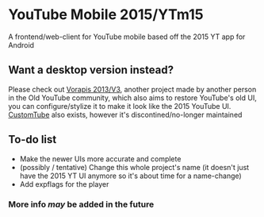 # YouTube Mobile 2015/YTm15
A frontend/web-client for YouTube mobile based off the 2015 YT app for Android

## Want a desktop version instead?
Please check out <a href="https://vorapis.pages.dev/#/">Vorapis 2013/V3</a>, another project made by another person in the Old YouTube community, which also aims to restore YouTube's old UI, you can configure/stylize it to make it look like the 2015 YouTube UI. <a href="https://chromewebstore.google.com/detail/customtube-restore-the-ol/iedffooliepgabiihipcbokboecnfcbe">CustomTube</a> also exists, however it's discontined/no-longer maintained

## To-do list
- Make the newer UIs more accurate and complete
- (possibly / tentative) Change this whole project's name (it doesn't just have the 2015 YT UI anymore so it's about time for a name-change)
- Add expflags for the player

### More info *may* be added in the future
